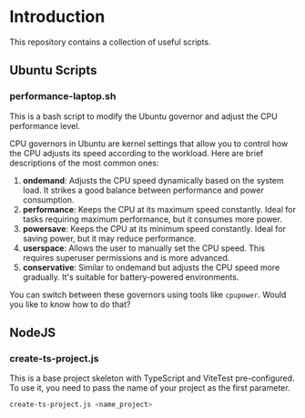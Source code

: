 # Introduction
This repository contains a collection of useful scripts.

## Ubuntu Scripts
### performance-laptop.sh
This is a bash script to modify the Ubuntu governor and adjust the CPU performance level.

CPU governors in Ubuntu are kernel settings that allow you to control how the CPU adjusts its speed according to the workload. Here are brief descriptions of the most common ones:

1. **ondemand**: Adjusts the CPU speed dynamically based on the system load. It strikes a good balance between performance and power consumption.
2. **performance**: Keeps the CPU at its maximum speed constantly. Ideal for tasks requiring maximum performance, but it consumes more power.
3. **powersave**: Keeps the CPU at its minimum speed constantly. Ideal for saving power, but it may reduce performance.
4. **userspace**: Allows the user to manually set the CPU speed. This requires superuser permissions and is more advanced.
5. **conservative**: Similar to ondemand but adjusts the CPU speed more gradually. It's suitable for battery-powered environments.

You can switch between these governors using tools like `cpupower`. Would you like to know how to do that?

## NodeJS
### create-ts-project.js
This is a base project skeleton with TypeScript and ViteTest pre-configured. To use it, you need to pass the name of your project as the first parameter.
```bash
create-ts-project.js <name_project>
```

